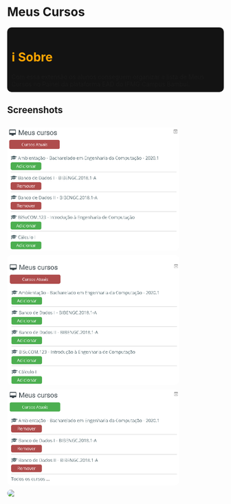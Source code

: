 # Meus Cursos
<div style="background: #131313; padding: 10px; border-radius: 10px;">
    <h1 style="color: orange;">ℹ Sobre</h1>
    Com essa extensão os alunos conseguem organizar a lista de Meus Cursos no Painel da plataforma EAD do IFMG Campus Bambuí.
</div>

## Screenshots
<div style="display: flex; flex-direction: column; width: 100%; justify-content: space-evenly;">
    <img src="screenshots/screenshot2.PNG" width = "400px" style="border-radius: 10px; margin-top: 10px;">
    <img src="screenshots/screenshot1.PNG" width = "400px" style="border-radius: 10px; margin-top: 10px;"> 
    <img src="screenshots/screenshot3.PNG" width = "400px" style="border-radius: 10px; margin-top: 10px;">
    <img src="./screenshots/screen.gif" width = "400px" style="border-radius: 10px; margin-top: 10px;">
</div>
